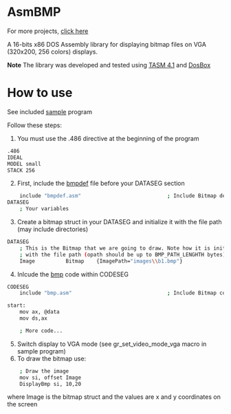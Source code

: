 # AsmBMP
For more projects, [click here](http://odedc.net)

A 16-bits x86 DOS Assembly library for displaying bitmap files on VGA (320x200, 256 colors) displays.

**Note** The library was developed and tested using [TASM 4.1](https://sourceforge.net/projects/guitasm8086/files/) and [DosBox](https://www.dosbox.com/)

# How to use
See included [sample](sample.asm) program

Follow these steps:
1. You must use the .486 directive at the beginning of the program
```sh
.486
IDEAL
MODEL small
STACK 256
```
2. First, include the [bmpdef](bmpdef.asm) file before your DATASEG section
```sh
    include "bmpdef.asm"                            ; Include Bitmap definitions
DATASEG
    ; Your variables
```
3. Create a bitmap struct in your DATASEG and initialize it with the file path (may include directories)
```sh
DATASEG
    ; This is the Bitmap that we are going to draw. Note how it is initialized
    ; with the file path (opath should be up to BMP_PATH_LENGHTH bytes)
    Image          Bitmap    {ImagePath="images\\b1.bmp"}
```
4. Inlcude the [bmp](bmp.asm) code within CODESEG
```sh
CODESEG
    include "bmp.asm"                               ; Include Bitmap code

start:
    mov ax, @data
    mov ds,ax

    ; More code...    
```
5. Switch display to VGA mode (see gr_set_video_mode_vga macro in sample program)
6. To draw the bitmap use:
```sh
    ; Draw the image
    mov si, offset Image
    DisplayBmp si, 10,20
```
where Image is the bitmap struct and the values are x and y coordinates on the screen



